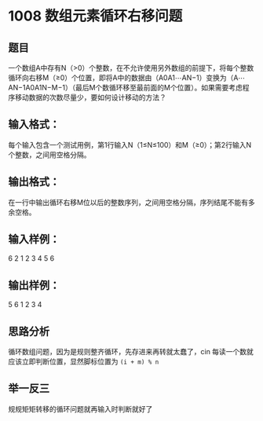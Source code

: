 # 1008 数组元素循环右移问题
## 题目
一个数组A中存有N（>0）个整数，在不允许使用另外数组的前提下，将每个整数循环向右移M（≥0）个位置，即将A中的数据由（A0A1⋯AN−1）变换为（A⋯AN−1A0A1N−M−1）（最后M个数循环移至最前面的M个位置）。如果需要考虑程序移动数据的次数尽量少，要如何设计移动的方法？
## 输入格式：
每个输入包含一个测试用例，第1行输入N（1≤N≤100）和M（≥0）；第2行输入N个整数，之间用空格分隔。
## 输出格式：
在一行中输出循环右移M位以后的整数序列，之间用空格分隔，序列结尾不能有多余空格。
## 输入样例：
6 2
1 2 3 4 5 6

## 输出样例： 
5 6 1 2 3 4

## 思路分析
循环数组问题，因为是规则整齐循环，先存进来再转就太蠢了，cin 每读一个数就应该立即判断位置，显然脚标位置为 `(i + m) % n`

## 举一反三
规规矩矩转移的循环问题就再输入时判断就好了